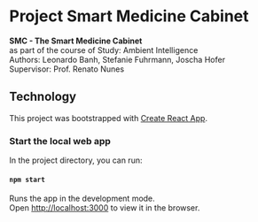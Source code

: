# Project Smart Medicine Cabinet

**SMC - The Smart Medicine Cabinet**\
as part of the course of Study: Ambient Intelligence\
Authors: Leonardo Banh, Stefanie Fuhrmann, Joscha Hofer\
Supervisor: Prof. Renato Nunes

## Technology

This project was bootstrapped with [Create React App](https://github.com/facebook/create-react-app).

### Start the local web app

In the project directory, you can run:

#### `npm start`

Runs the app in the development mode.\
Open [http://localhost:3000](http://localhost:3000) to view it in the browser.
